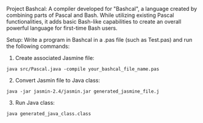 Project Bashcal: A compiler developed for "Bashcal", a language created by combining parts of Pascal and Bash. While utilizing 
existing Pascal functionalities, it adds basic Bash-like capabilities to create an overall powerful language for first-time 
Bash users.

Setup: Write a program in Bashcal in a .pas file (such as Test.pas) and run the following commands:

1. Create associated Jasmine file:
```
java src/Pascal.java -compile your_bashcal_file_name.pas
```

2. Convert Jasmin file to Java class:
```
java -jar jasmin-2.4/jasmin.jar generated_jasmine_file.j
```

3. Run Java class:
```
java generated_java_class.class
```
